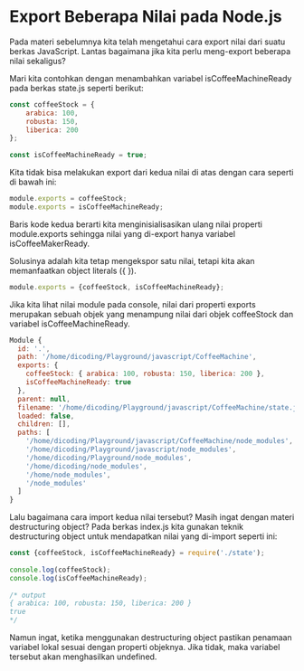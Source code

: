 # Export Beberapa Nilai pada Node.js

Pada materi sebelumnya kita telah mengetahui cara export nilai dari suatu berkas JavaScript. Lantas
bagaimana jika kita perlu meng-export beberapa nilai sekaligus?

Mari kita contohkan dengan menambahkan variabel isCoffeeMachineReady pada berkas state.js seperti
berikut:


```javascript
const coffeeStock = {
    arabica: 100,
    robusta: 150,
    liberica: 200
};
 
const isCoffeeMachineReady = true;
```

Kita tidak bisa melakukan export dari kedua nilai di atas dengan cara seperti di bawah ini:


```javascript
module.exports = coffeeStock;
module.exports = isCoffeeMachineReady;
```

Baris kode kedua berarti kita menginisialisasikan ulang nilai properti module.exports sehingga
nilai yang di-export hanya variabel isCoffeeMakerReady.

Solusinya adalah kita tetap mengekspor satu nilai, tetapi kita akan memanfaatkan object literals
({  }).

```javascript
module.exports = {coffeeStock, isCoffeeMachineReady}; 
```

Jika kita lihat nilai module pada console, nilai dari properti exports merupakan sebuah objek yang
menampung nilai dari objek coffeeStock dan variabel isCoffeeMachineReady.

```javascript
Module {
  id: '.',
  path: '/home/dicoding/Playground/javascript/CoffeeMachine',
  exports: {
    coffeeStock: { arabica: 100, robusta: 150, liberica: 200 },
    isCoffeeMachineReady: true
  },
  parent: null,
  filename: '/home/dicoding/Playground/javascript/CoffeeMachine/state.js',
  loaded: false,
  children: [],
  paths: [
    '/home/dicoding/Playground/javascript/CoffeeMachine/node_modules',
    '/home/dicoding/Playground/javascript/node_modules',
    '/home/dicoding/Playground/node_modules',
    '/home/dicoding/node_modules',
    '/home/node_modules',
    '/node_modules'
  ]
}
```

Lalu bagaimana cara import kedua nilai tersebut? Masih ingat dengan materi destructuring object?
Pada berkas index.js kita gunakan teknik destructuring object untuk mendapatkan nilai yang
di-import seperti ini:

```javascript
const {coffeeStock, isCoffeeMachineReady} = require('./state');
 
console.log(coffeeStock);
console.log(isCoffeeMachineReady);
 
/* output
{ arabica: 100, robusta: 150, liberica: 200 }
true
*/
```

Namun ingat, ketika menggunakan destructuring object pastikan penamaan variabel lokal sesuai dengan
properti objeknya. Jika tidak, maka variabel tersebut akan menghasilkan undefined.







